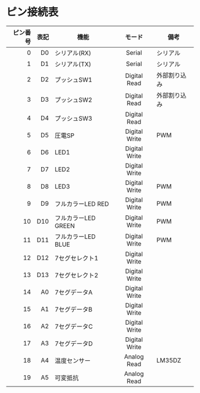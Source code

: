 # ピン接続表

| ピン番号 | 表記 | 機能 | モード | 備考 |
|---:|---:|---|:---:|---|
| 0 | D0 | シリアル(RX) | Serial | シリアル |
| 1 | D1 | シリアル(TX) | Serial | シリアル |
| 2 | D2 | プッシュSW1 | Digital Read | 外部割り込み |
| 3 | D3 | プッシュSW2 | Digital Read | 外部割り込み |
| 4 | D4 | プッシュSW3 | Digital Read ||
| 5 | D5 | 圧電SP | Digital Write | PWM |
| 6 | D6 | LED1 | Digital Write ||
| 7 | D7 | LED2 | Digital Write ||
| 8 | D8 | LED3 | Digital Write | PWM |
| 9 | D9 | フルカラーLED RED | Digital Write | PWM |
| 10 | D10 | フルカラーLED GREEN | Digital Write | PWM |
| 11 | D11 | フルカラーLED BLUE | Digital Write | PWM |
| 12 | D12 | 7セグセレクト1 | Digital Write||
| 13 | D13 | 7セグセレクト2 | Digital Write||
| 14 | A0 | 7セグデータA | Digital Write||
| 15 | A1 | 7セグデータB | Digital Write||
| 16 | A2 | 7セグデータC | Digital Write||
| 17 | A3 | 7セグデータD | Digital Write||
| 18 | A4 | 温度センサー | Analog Read | LM35DZ |
| 19 | A5 | 可変抵抗| Analog Read ||

